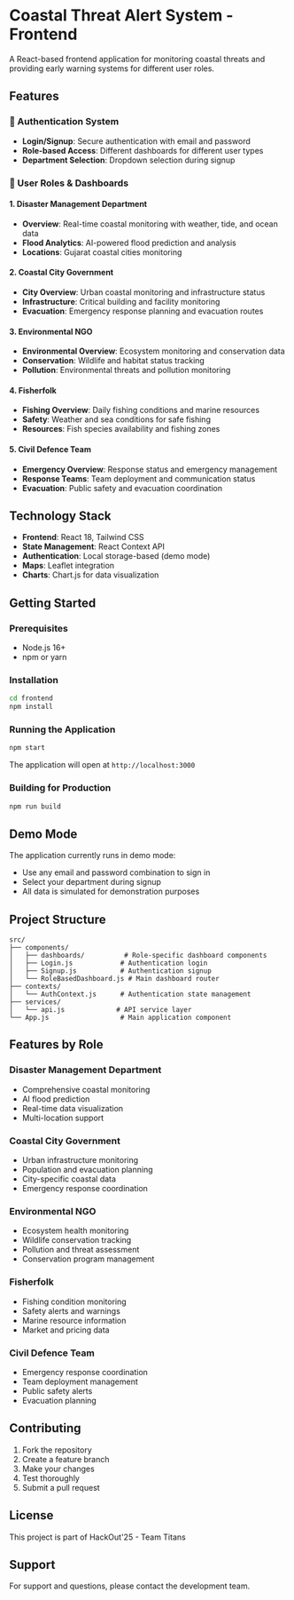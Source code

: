 # Coastal Threat Alert System - Frontend

A React-based frontend application for monitoring coastal threats and providing early warning systems for different user roles.

## Features

### 🔐 Authentication System
- **Login/Signup**: Secure authentication with email and password
- **Role-based Access**: Different dashboards for different user types
- **Department Selection**: Dropdown selection during signup

### 👥 User Roles & Dashboards

#### 1. Disaster Management Department
- **Overview**: Real-time coastal monitoring with weather, tide, and ocean data
- **Flood Analytics**: AI-powered flood prediction and analysis
- **Locations**: Gujarat coastal cities monitoring

#### 2. Coastal City Government
- **City Overview**: Urban coastal monitoring and infrastructure status
- **Infrastructure**: Critical building and facility monitoring
- **Evacuation**: Emergency response planning and evacuation routes

#### 3. Environmental NGO
- **Environmental Overview**: Ecosystem monitoring and conservation data
- **Conservation**: Wildlife and habitat status tracking
- **Pollution**: Environmental threats and pollution monitoring

#### 4. Fisherfolk
- **Fishing Overview**: Daily fishing conditions and marine resources
- **Safety**: Weather and sea conditions for safe fishing
- **Resources**: Fish species availability and fishing zones

#### 5. Civil Defence Team
- **Emergency Overview**: Response status and emergency management
- **Response Teams**: Team deployment and communication status
- **Evacuation**: Public safety and evacuation coordination

## Technology Stack

- **Frontend**: React 18, Tailwind CSS
- **State Management**: React Context API
- **Authentication**: Local storage-based (demo mode)
- **Maps**: Leaflet integration
- **Charts**: Chart.js for data visualization

## Getting Started

### Prerequisites
- Node.js 16+ 
- npm or yarn

### Installation
```bash
cd frontend
npm install
```

### Running the Application
```bash
npm start
```

The application will open at `http://localhost:3000`

### Building for Production
```bash
npm run build
```

## Demo Mode

The application currently runs in demo mode:
- Use any email and password combination to sign in
- Select your department during signup
- All data is simulated for demonstration purposes

## Project Structure

```
src/
├── components/
│   ├── dashboards/          # Role-specific dashboard components
│   ├── Login.js            # Authentication login
│   ├── Signup.js           # Authentication signup
│   └── RoleBasedDashboard.js # Main dashboard router
├── contexts/
│   └── AuthContext.js      # Authentication state management
├── services/
│   └── api.js             # API service layer
└── App.js                  # Main application component
```

## Features by Role

### Disaster Management Department
- Comprehensive coastal monitoring
- AI flood prediction
- Real-time data visualization
- Multi-location support

### Coastal City Government
- Urban infrastructure monitoring
- Population and evacuation planning
- City-specific coastal data
- Emergency response coordination

### Environmental NGO
- Ecosystem health monitoring
- Wildlife conservation tracking
- Pollution and threat assessment
- Conservation program management

### Fisherfolk
- Fishing condition monitoring
- Safety alerts and warnings
- Marine resource information
- Market and pricing data

### Civil Defence Team
- Emergency response coordination
- Team deployment management
- Public safety alerts
- Evacuation planning

## Contributing

1. Fork the repository
2. Create a feature branch
3. Make your changes
4. Test thoroughly
5. Submit a pull request

## License

This project is part of HackOut'25 - Team Titans

## Support

For support and questions, please contact the development team.
